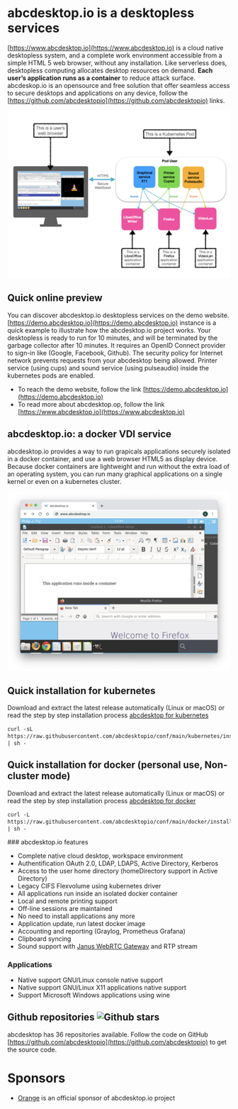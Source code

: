 
# abcdesktop.io is a desktopless services

[https://www.abcdesktop.io](https://www.abcdesktop.io) is a cloud native desktopless system, and a complete work environment accessible from a simple HTML 5 web browser, without any installation. Like serverless does, desktopless computing allocates desktop resources on demand.  **Each user’s application runs as a container** to reduce attack surface.
abcdeskop.io is an opensource and free solution that offer seamless access to secure desktops and applications on any device, follow the [https://github.com/abcdesktopio](https://github.com/abcdesktopio) links.

![screenshot-applications](profile/thisisabcdesktop.png)

## Quick online preview
You can discover abcdesktop.io desktopless services on the demo website. [https://demo.abcdesktop.io](https://demo.abcdesktop.io) instance is a quick example to illustrate how the abcdesktop.io project works. Your desktopless is ready to run for 10 minutes, and will be terminated by the garbage collector after 10 minutes. It requires an OpenID Connect provider to sign-in like (Google, Facebook, Github). The security policy for Internet network prevents requests from your abcdesktop being allowed.
Printer service (using cups) and sound service (using pulseaudio) inside the kubernetes pods are enabled.

* To reach the demo website, follow the link [https://demo.abcdesktop.io](https://demo.abcdesktop.io)
* To read more about abcdesktop.op, follow the link [https://www.abcdesktop.io](https://www.abcdesktop.io)


## abcdesktop.io: a docker VDI service

abcdesktop.io provides a way to run grapicals applications securely isolated in a docker container, and use a web browser HTML5 as display device. Because docker containers are lightweight and run without the extra load of an operating system, you can run many graphical applications on a single kernel or even on a kubernetes cluster.

![screenshot-applications](profile/screenshot-applications.png)

## Quick installation for kubernetes

Download and extract the latest release automatically (Linux or macOS) or read the step by step installation process [abcdesktop for kubernetes](/setup/kubernetes_abcdesktop/)
```
curl -sL https://raw.githubusercontent.com/abcdesktopio/conf/main/kubernetes/install.sh | sh -
```

## Quick installation for docker (personal use, Non-cluster mode)

Download and extract the latest release automatically (Linux or macOS) or read the step by step installation process [abcdesktop for docker](/setup/dockermode/)
```
curl -L https://raw.githubusercontent.com/abcdesktopio/conf/main/docker/install.sh | sh -
```

### abcdesktop.io features 

- Complete native cloud desktop, workspace environment
- Authentification OAuth 2.0, LDAP, LDAPS, Active Directory, Kerberos
- Access to the user home directory (homeDirectory support in Active Directory)
- Legacy CIFS Flexvolume using kubernetes driver 
- All applications run inside an isolated docker container
- Local and remote printing support 
- Off-line sessions are maintained
- No need to install applications any more
- Application update, run latest docker image
- Accounting and reporting (Graylog, Prometheus Grafana)
- Clipboard syncing
- Sound support with [Janus WebRTC Gateway](https://janus.conf.meetecho.com/) and RTP stream

### Applications

- Native support GNU/Linux console native support
- Native support GNU/Linux X11 applications native support
- Support Microsoft Windows applications using wine

## Github repositories ![Github stars](https://img.shields.io/github/stars/abcdesktopio?style=social)

abcdesktop has 36 repositories available. Follow the code on GitHub [https://github.com/abcdesktopio](https://github.com/abcdesktopio) to get the source code.

# Sponsors

- [Orange](https://www.orange.com) is an official sponsor of abcdesktop.io project
